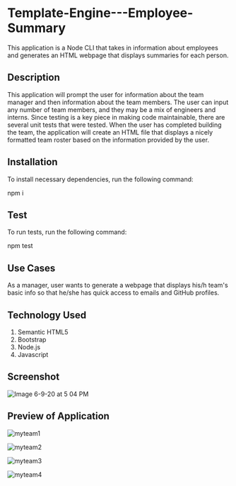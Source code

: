 # Template-Engine---Employee-Summary

This application is a Node CLI that takes in information about employees and generates an HTML webpage that displays summaries for each person. 


## Description

 This application will prompt the user for information about the team manager and then information about the team members. The user can input any number of team members, and they may be a mix of engineers and interns. Since testing is a key piece in making code maintainable, there are several unit tests that were tested. When the user has completed building the team, the application will create an HTML file that displays a nicely formatted team roster based on the information provided by the user. 


## Installation
To install necessary dependencies, run the following command:
  
npm i

## Test
To run tests, run the following command:

npm test

## Use Cases

As a manager, user wants to generate a webpage that displays his/h team's basic info
so that he/she has quick access to emails and GitHub profiles.


## Technology Used
1. Semantic HTML5
2. Bootstrap
3. Node.js
4. Javascript



## Screenshot 

![Image 6-9-20 at 5 04 PM](https://user-images.githubusercontent.com/55207625/84212931-15fc3580-aa74-11ea-9496-1189961d2ae4.jpeg)



## Preview of Application
![myteam1](https://user-images.githubusercontent.com/55207625/84212831-c6b60500-aa73-11ea-8f67-fd516a42a9cf.gif)

![myteam2](https://user-images.githubusercontent.com/55207625/84212858-d897a800-aa73-11ea-8558-36f18047211c.gif)

![myteam3](https://user-images.githubusercontent.com/55207625/84212883-e77e5a80-aa73-11ea-9ec4-e7fe13098b4f.gif)

![myteam4](https://user-images.githubusercontent.com/55207625/84212897-f533e000-aa73-11ea-8e07-899a8812d768.gif)


